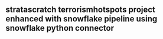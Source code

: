 ## stratascratch terrorismhotspots project enhanced with snowflake pipeline using snowflake python connector